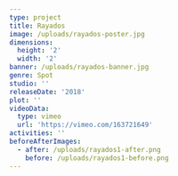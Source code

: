 ```yaml
---
type: project
title: Rayados
image: /uploads/rayados-poster.jpg
dimensions:
  height: '2'
  width: '2'
banner: /uploads/rayados-banner.jpg
genre: Spot
studio: ''
releaseDate: '2018'
plot: ''
videoData:
  type: vimeo
  url: 'https://vimeo.com/163721649'
activities: ''
beforeAfterImages:
  - after: /uploads/rayados1-after.png
    before: /uploads/rayados1-before.png
---
```


